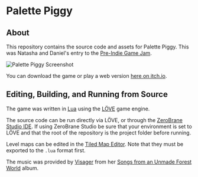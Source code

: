 # Palette Piggy
## About
This repository contains the source code and assets for Palette Piggy. This was Natasha and Daniel's entry to the [Pre-Indie Game Jam](https://itch.io/jam/preindie).

![Palette Piggy Screenshot](https://img.itch.zone/aW1hZ2UvMjU3NDg4LzEyMzUwMTcuZ2lm/315x250%23c/PBl9FD.gif)

You can download the game or play a web version [here on itch.io](https://spicyroboto.itch.io/palette-piggy).

## Editing, Building, and Running from Source
The game was written in [Lua](https://www.lua.org/) using the [LÖVE](https://love2d.org/) game engine.

The source code can be run directly via LÖVE, or through the [ZeroBrane Studio IDE](https://studio.zerobrane.com/). If using ZeroBrane Studio be sure that your environment is set to LÖVE and that the root of the repository is the project folder before running.

Level maps can be edited in the [Tiled Map Editor](https://www.mapeditor.org/). Note that they must be exported to the `.lua` format first.

The music was provided by [Visager](https://twitter.com/visagermusic) from her [Songs from an Unmade Forest World](http://freemusicarchive.org/music/Visager/Songs_from_an_Unmade_Forest_World/) album.
